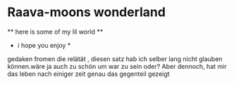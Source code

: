 # Raava-moons wonderland  #
** here is some of my lil world **
* i hope you enjoy *


gedaken fromen die relätät , diesen satz hab ich selber lang nicht glauben können.wäre ja auch zu schön um war zu sein oder?
Aber dennoch, hat mir das leben nach einiger zeit genau das gegenteil gezeigt 
